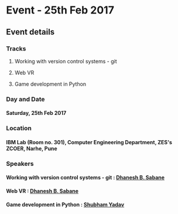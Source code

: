 # Event - 25th Feb 2017

## Event details

### Tracks
1. Working with version control systems - git

2. Web VR

3. Game development in Python

### Day and Date
#### Saturday, 25th Feb 2017

### Location
#### IBM Lab (Room no. 301), Computer Engineering Department, ZES's ZCOER, Narhe, Pune

### Speakers
#### Working with version control systems - git : [Dhanesh B. Sabane](https://github.com/dhanesh95 "GitHub profile")

#### Web VR : [Dhanesh B. Sabane](https://github.com/dhanesh95 "GitHub profile")

#### Game development in Python : [Shubham Yadav](https://github.com/androshubh "GitHub profile")
